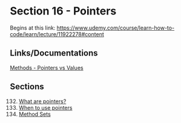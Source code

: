 # Section 16 - Pointers

Begins at this link: https://www.udemy.com/course/learn-how-to-code/learn/lecture/11922278#content

## Links/Documentations

[Methods - Pointers vs Values](https://go.dev/doc/effective_go#methods)

## Sections

132. [What are pointers?](https://github.com/ryanclove/LearningGoProgramming/blob/master/Lecture%20Sections/Section%2016%20Pointers/Sec%2012.132/main.go)
133. [When to use pointers](https://github.com/ryanclove/LearningGoProgramming/blob/master/Lecture%20Sections/Section%2016%20Pointers/Sec%2012.133/main.go)
134. [Method Sets](https://github.com/ryanclove/LearningGoProgramming/blob/master/Lecture%20Sections/Section%2016%20Pointers/Sec%2012.134/main.go)
